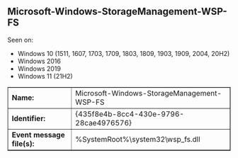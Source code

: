 ## Microsoft-Windows-StorageManagement-WSP-FS

Seen on:
* Windows 10 (1511, 1607, 1703, 1709, 1803, 1809, 1903, 1909, 2004, 20H2)
* Windows 2016
* Windows 2019
* Windows 11 (21H2)

<table border="1" class="docutils">
  <tbody>
    <tr>
      <td><b>Name:</b></td>
      <td>Microsoft-Windows-StorageManagement-WSP-FS</td>
    </tr>
    <tr>
      <td><b>Identifier:</b></td>
      <td>{435f8e4b-8cc4-430e-9796-28cae4976576}</td>
    </tr>
    <tr>
      <td><b>Event message file(s):</b></td>
      <td>%SystemRoot%\system32\wsp_fs.dll</td>
    </tr>
  </tbody>
</table>

&nbsp;

